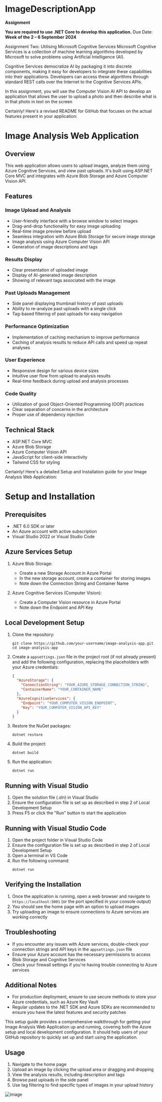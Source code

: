 # ImageDescriptionApp

**Assignment**

**You are required to use .NET Core to develop this application.**
Due Date: **Week of the 2 – 6 September 2024**

Assignment Two: Utilising Microsoft Cognitive Services
Microsoft Cognitive Services is a collection of machine learning 
algorithms developed by Microsoft to solve problems using Artificial 
Intelligence (AI).

Cognitive Services democratize AI by packaging it into discrete 
components, making it easy for developers to integrate these 
capabilities into their applications. Developers can access these 
algorithms through standard REST calls over the Internet to the 
Cognitive Services APIs.

In this assignment, you will use the Computer Vision AI API to develop 
an application that allows the user to upload a photo and then describe 
what is in that photo in text on the screen

Certainly! Here's a revised README for GitHub that focuses on the actual features present in your application:

# Image Analysis Web Application

## Overview
This web application allows users to upload images, analyze them using Azure Cognitive Services, and view past uploads. It's built using ASP.NET Core MVC and integrates with Azure Blob Storage and Azure Computer Vision API.

## Features

### Image Upload and Analysis
- User-friendly interface with a browse window to select images
- Drag-and-drop functionality for easy image uploading
- Real-time image preview before upload
- Seamless integration with Azure Blob Storage for secure image storage
- Image analysis using Azure Computer Vision API
- Generation of image descriptions and tags

### Results Display
- Clear presentation of uploaded image
- Display of AI-generated image description
- Showing of relevant tags associated with the image

### Past Uploads Management
- Side panel displaying thumbnail history of past uploads
- Ability to re-analyze past uploads with a single click
- Tag-based filtering of past uploads for easy navigation

### Performance Optimization
- Implementation of caching mechanism to improve performance
- Caching of analysis results to reduce API calls and speed up repeat analyses

### User Experience
- Responsive design for various device sizes
- Intuitive user flow from upload to analysis results
- Real-time feedback during upload and analysis processes

### Code Quality
- Utilization of good Object-Oriented Programming (OOP) practices
- Clear separation of concerns in the architecture
- Proper use of dependency injection

## Technical Stack
- ASP.NET Core MVC
- Azure Blob Storage
- Azure Computer Vision API
- JavaScript for client-side interactivity
- Tailwind CSS for styling

Certainly! Here's a detailed Setup and Installation guide for your Image Analysis Web Application:

# Setup and Installation

## Prerequisites
- .NET 6.0 SDK or later
- An Azure account with active subscription
- Visual Studio 2022 or Visual Studio Code

## Azure Services Setup

1. Azure Blob Storage:
   - Create a new Storage Account in Azure Portal
   - In the new storage account, create a container for storing images
   - Note down the Connection String and Container Name

2. Azure Cognitive Services (Computer Vision):
   - Create a Computer Vision resource in Azure Portal
   - Note down the Endpoint and API Key

## Local Development Setup

1. Clone the repository:
   ```
   git clone https://github.com/your-username/image-analysis-app.git
   cd image-analysis-app
   ```

2. Create a `appsettings.json` file in the project root (if not already present) and add the following configuration, replacing the placeholders with your Azure credentials:
   ```json
   {
     "AzureStorage": {
       "ConnectionString": "YOUR_AZURE_STORAGE_CONNECTION_STRING",
       "ContainerName": "YOUR_CONTAINER_NAME"
     },
     "AzureCognitiveServices": {
       "Endpoint": "YOUR_COMPUTER_VISION_ENDPOINT",
       "Key": "YOUR_COMPUTER_VISION_API_KEY"
     }
   }
   ```

3. Restore the NuGet packages:
   ```
   dotnet restore
   ```

4. Build the project:
   ```
   dotnet build
   ```

5. Run the application:
   ```
   dotnet run
   ```

## Running with Visual Studio

1. Open the solution file (.sln) in Visual Studio
2. Ensure the configuration file is set up as described in step 2 of Local Development Setup
3. Press F5 or click the "Run" button to start the application

## Running with Visual Studio Code

1. Open the project folder in Visual Studio Code
2. Ensure the configuration file is set up as described in step 2 of Local Development Setup
3. Open a terminal in VS Code
4. Run the following command:
   ```
   dotnet run
   ```

## Verifying the Installation

1. Once the application is running, open a web browser and navigate to `https://localhost:5001` (or the port specified in your console output)
2. You should see the home page with an option to upload images
3. Try uploading an image to ensure connections to Azure services are working correctly

## Troubleshooting

- If you encounter any issues with Azure services, double-check your connection strings and API keys in the `appsettings.json` file
- Ensure your Azure account has the necessary permissions to access Blob Storage and Cognitive Services
- Check your firewall settings if you're having trouble connecting to Azure services

## Additional Notes

- For production deployment, ensure to use secure methods to store your Azure credentials, such as Azure Key Vault
- Regular updates to the .NET SDK and Azure SDKs are recommended to ensure you have the latest features and security patches

This setup guide provides a comprehensive walkthrough for getting your Image Analysis Web Application up and running, covering both the Azure setup and local development configuration. It should help users of your GitHub repository to quickly set up and start using the application.

## Usage
1. Navigate to the home page
2. Upload an image by clicking the upload area or dragging and dropping
3. View the analysis results, including description and tags
4. Browse past uploads in the side panel
5. Use tag filtering to find specific types of images in your upload history




![image](https://github.com/user-attachments/assets/54593f60-fe92-4048-bf7c-2081421bbe1b)
